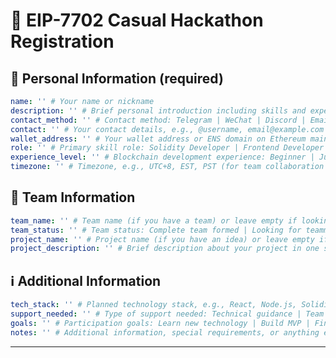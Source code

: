 # 🚀 EIP-7702 Casual Hackathon Registration

<!--
Please fill out the information below. This information will be automatically processed.
Do not remove the --- markers or change the field names.
-->

## 👤 Personal Information (required)

```yaml
name: '' # Your name or nickname
description: '' # Brief personal introduction including skills and experience (One sentence)
contact_method: '' # Contact method: Telegram | WeChat | Discord | Email | X(Twitter) | GitHub
contact: '' # Your contact details, e.g., @username, email@example.com
wallet_address: '' # Your wallet address or ENS domain on Ethereum mainnet
role: '' # Primary skill role: Solidity Developer | Frontend Developer | Backend Developer | Full-stack Developer | Product Manager | UI/UX Designer | Test Engineer | Blockchain Researcher | etc.
experience_level: '' # Blockchain development experience: Beginner | Junior | Intermediate | Senior | Expert
timezone: '' # Timezone, e.g., UTC+8, EST, PST (for team collaboration scheduling)
```

## 👥 Team Information

```yaml
team_name: '' # Team name (if you have a team) or leave empty if looking for a team
team_status: '' # Team status: Complete team formed | Looking for teammates | Open to join other teams | Solo participation
project_name: '' # Project name (if you have an idea) or leave empty if undecided
project_description: '' # Brief description about your project in one sentence
```

## ℹ️ Additional Information

```yaml
tech_stack: '' # Planned technology stack, e.g., React, Node.js, Solidity, Hardhat, ethers.js
support_needed: '' # Type of support needed: Technical guidance | Team matching | Project ideas | Resource connection | Mentor advice
goals: '' # Participation goals: Learn new technology | Build MVP | Find collaborators | Win prizes | Other
notes: '' # Additional information, special requirements, or anything else you'd like to share
```

---

<!-- Do not edit below this line. This section will be automatically generated when your registration is processed. -->
